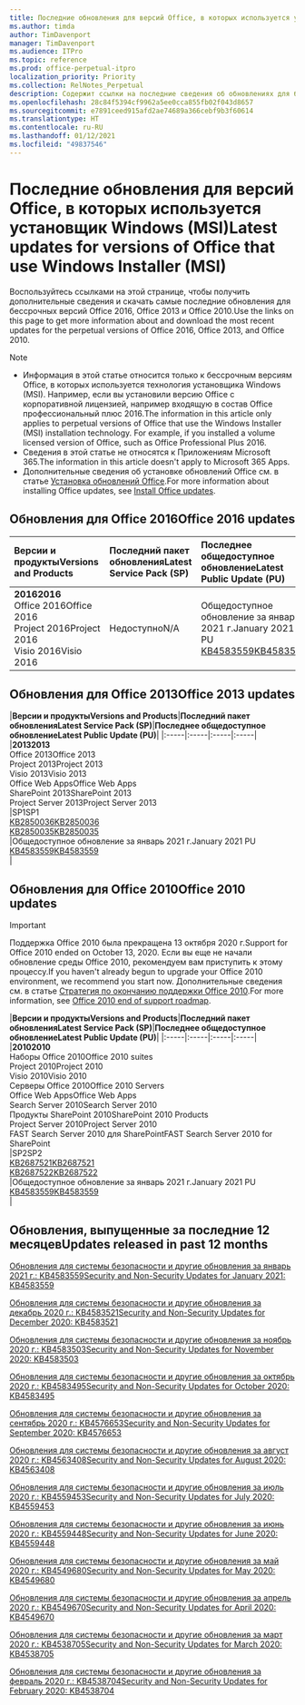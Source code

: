 ```yaml
---
title: Последние обновления для версий Office, в которых используется установщик Windows (MSI)
ms.author: timda
author: TimDavenport
manager: TimDavenport
ms.audience: ITPro
ms.topic: reference
ms.prod: office-perpetual-itpro
localization_priority: Priority
ms.collection: RelNotes_Perpetual
description: Содержит ссылки на последние сведения об обновлениях для бессрочных версий Office 2016, Office 2013 и Office 2010 для ИТ-специалистов
ms.openlocfilehash: 28c84f5394cf9962a5ee0cca855fb02f043d8657
ms.sourcegitcommit: e7891ceed915afd2ae74689a366cebf9b3f60614
ms.translationtype: HT
ms.contentlocale: ru-RU
ms.lasthandoff: 01/12/2021
ms.locfileid: "49837546"
---
```

# <a name="latest-updates-for-versions-of-office-that-use-windows-installer-msi"></a><span data-ttu-id="728f9-103">Последние обновления для версий Office, в которых используется установщик Windows (MSI)</span><span class="sxs-lookup"><span data-stu-id="728f9-103">Latest updates for versions of Office that use Windows Installer (MSI)</span></span>

<span data-ttu-id="728f9-104">Воспользуйтесь ссылками на этой странице, чтобы получить дополнительные сведения и скачать самые последние обновления для бессрочных версий Office 2016, Office 2013 и Office 2010.</span><span class="sxs-lookup"><span data-stu-id="728f9-104">Use the links on this page to get more information about and download the most recent updates for the perpetual versions of Office 2016, Office 2013, and Office 2010.</span></span>
  
 
> [!NOTE]
> - <span data-ttu-id="728f9-p101">Информация в этой статье относится только к бессрочным версиям Office, в которых используется технология установщика Windows (MSI). Например, если вы установили версию Office с корпоративной лицензией, например входящую в состав Office профессиональный плюс 2016.</span><span class="sxs-lookup"><span data-stu-id="728f9-p101">The information in this article only applies to perpetual versions of Office that use the Windows Installer (MSI) installation technology. For example, if you installed a volume licensed version of Office, such as Office Professional Plus 2016.</span></span>
> - <span data-ttu-id="728f9-107">Сведения в этой статье не относятся к Приложениям Microsoft 365.</span><span class="sxs-lookup"><span data-stu-id="728f9-107">The information in this article doesn't apply to Microsoft 365 Apps.</span></span>
> - <span data-ttu-id="728f9-108">Дополнительные сведения об установке обновлений Office см. в статье [Установка обновлений Office](https://support.office.com/article/2ab296f3-7f03-43a2-8e50-46de917611c5).</span><span class="sxs-lookup"><span data-stu-id="728f9-108">For more information about installing Office updates, see [Install Office updates](https://support.office.com/article/2ab296f3-7f03-43a2-8e50-46de917611c5).</span></span> 


## <a name="office-2016-updates"></a><span data-ttu-id="728f9-109">Обновления для Office 2016</span><span class="sxs-lookup"><span data-stu-id="728f9-109">Office 2016 updates</span></span>

|<span data-ttu-id="728f9-110">**Версии и продукты**</span><span class="sxs-lookup"><span data-stu-id="728f9-110">**Versions and Products**</span></span>|<span data-ttu-id="728f9-111">**Последний пакет обновления**</span><span class="sxs-lookup"><span data-stu-id="728f9-111">**Latest Service Pack (SP)**</span></span>|<span data-ttu-id="728f9-112">**Последнее общедоступное обновление**</span><span class="sxs-lookup"><span data-stu-id="728f9-112">**Latest Public Update (PU)**</span></span>|
|:-----|:-----|:-----|
|<span data-ttu-id="728f9-113">**2016**</span><span class="sxs-lookup"><span data-stu-id="728f9-113">**2016**</span></span> <br/> <span data-ttu-id="728f9-114">Office 2016</span><span class="sxs-lookup"><span data-stu-id="728f9-114">Office 2016</span></span>  <br/> <span data-ttu-id="728f9-115">Project 2016</span><span class="sxs-lookup"><span data-stu-id="728f9-115">Project 2016</span></span>  <br/> <span data-ttu-id="728f9-116">Visio 2016</span><span class="sxs-lookup"><span data-stu-id="728f9-116">Visio 2016</span></span>  <br/> |<span data-ttu-id="728f9-117">Недоступно</span><span class="sxs-lookup"><span data-stu-id="728f9-117">N/A</span></span>  <br/> |<span data-ttu-id="728f9-118">Общедоступное обновление за январь 2021 г.</span><span class="sxs-lookup"><span data-stu-id="728f9-118">January 2021 PU</span></span>  <br/> [<span data-ttu-id="728f9-119">KB4583559</span><span class="sxs-lookup"><span data-stu-id="728f9-119">KB4583559</span></span>](https://support.microsoft.com/help/4583559) <br/> |
   
## <a name="office-2013-updates"></a><span data-ttu-id="728f9-120">Обновления для Office 2013</span><span class="sxs-lookup"><span data-stu-id="728f9-120">Office 2013 updates</span></span>

|<span data-ttu-id="728f9-121">**Версии и продукты**</span><span class="sxs-lookup"><span data-stu-id="728f9-121">**Versions and Products**</span></span>|<span data-ttu-id="728f9-122">**Последний пакет обновления**</span><span class="sxs-lookup"><span data-stu-id="728f9-122">**Latest Service Pack (SP)**</span></span>|<span data-ttu-id="728f9-123">**Последнее общедоступное обновление**</span><span class="sxs-lookup"><span data-stu-id="728f9-123">**Latest Public Update (PU)**</span></span>|
|:-----|:-----|:-----|:-----|
|<span data-ttu-id="728f9-124">**2013**</span><span class="sxs-lookup"><span data-stu-id="728f9-124">**2013**</span></span> <br/> <span data-ttu-id="728f9-125">Office 2013</span><span class="sxs-lookup"><span data-stu-id="728f9-125">Office 2013</span></span>  <br/> <span data-ttu-id="728f9-126">Project 2013</span><span class="sxs-lookup"><span data-stu-id="728f9-126">Project 2013</span></span>  <br/> <span data-ttu-id="728f9-127">Visio 2013</span><span class="sxs-lookup"><span data-stu-id="728f9-127">Visio 2013</span></span>  <br/> <span data-ttu-id="728f9-128">Office Web Apps</span><span class="sxs-lookup"><span data-stu-id="728f9-128">Office Web Apps</span></span>  <br/> <span data-ttu-id="728f9-129">SharePoint 2013</span><span class="sxs-lookup"><span data-stu-id="728f9-129">SharePoint 2013</span></span>  <br/> <span data-ttu-id="728f9-130">Project Server 2013</span><span class="sxs-lookup"><span data-stu-id="728f9-130">Project Server 2013</span></span>  <br/> |<span data-ttu-id="728f9-131">SP1</span><span class="sxs-lookup"><span data-stu-id="728f9-131">SP1</span></span> <br/> [<span data-ttu-id="728f9-132">KB2850036</span><span class="sxs-lookup"><span data-stu-id="728f9-132">KB2850036</span></span>](https://support.microsoft.com/kb/2850036) <br/>[<span data-ttu-id="728f9-133">KB2850035</span><span class="sxs-lookup"><span data-stu-id="728f9-133">KB2850035</span></span>](https://support.microsoft.com/kb/2850035) <br/> |<span data-ttu-id="728f9-134">Общедоступное обновление за январь 2021 г.</span><span class="sxs-lookup"><span data-stu-id="728f9-134">January 2021 PU</span></span>  <br/> [<span data-ttu-id="728f9-135">KB4583559</span><span class="sxs-lookup"><span data-stu-id="728f9-135">KB4583559</span></span>](https://support.microsoft.com/help/4583559) <br/> |
   
## <a name="office-2010-updates"></a><span data-ttu-id="728f9-136">Обновления для Office 2010</span><span class="sxs-lookup"><span data-stu-id="728f9-136">Office 2010 updates</span></span>
> [!IMPORTANT]
> <span data-ttu-id="728f9-137">Поддержка Office 2010 была прекращена 13 октября 2020 г.</span><span class="sxs-lookup"><span data-stu-id="728f9-137">Support for Office 2010 ended on October 13, 2020.</span></span> <span data-ttu-id="728f9-138">Если вы еще не начали обновление среды Office 2010, рекомендуем вам приступить к этому процессу.</span><span class="sxs-lookup"><span data-stu-id="728f9-138">If you haven't already begun to upgrade your Office 2010 environment, we recommend you start now.</span></span> <span data-ttu-id="728f9-139">Дополнительные сведения см. в статье [Стратегия по окончанию поддержки Office 2010](https://docs.microsoft.com/DeployOffice/office-2010-end-support-roadmap).</span><span class="sxs-lookup"><span data-stu-id="728f9-139">For more information, see [Office 2010 end of support roadmap](https://docs.microsoft.com/DeployOffice/office-2010-end-support-roadmap).</span></span> 

|<span data-ttu-id="728f9-140">**Версии и продукты**</span><span class="sxs-lookup"><span data-stu-id="728f9-140">**Versions and Products**</span></span>|<span data-ttu-id="728f9-141">**Последний пакет обновления**</span><span class="sxs-lookup"><span data-stu-id="728f9-141">**Latest Service Pack (SP)**</span></span>|<span data-ttu-id="728f9-142">**Последнее общедоступное обновление**</span><span class="sxs-lookup"><span data-stu-id="728f9-142">**Latest Public Update (PU)**</span></span>|
|:-----|:-----|:-----|:-----|
|<span data-ttu-id="728f9-143">**2010**</span><span class="sxs-lookup"><span data-stu-id="728f9-143">**2010**</span></span> <br/> <span data-ttu-id="728f9-144">Наборы Office 2010</span><span class="sxs-lookup"><span data-stu-id="728f9-144">Office 2010 suites</span></span>  <br/> <span data-ttu-id="728f9-145">Project 2010</span><span class="sxs-lookup"><span data-stu-id="728f9-145">Project 2010</span></span>  <br/> <span data-ttu-id="728f9-146">Visio 2010</span><span class="sxs-lookup"><span data-stu-id="728f9-146">Visio 2010</span></span>  <br/> <span data-ttu-id="728f9-147">Серверы Office 2010</span><span class="sxs-lookup"><span data-stu-id="728f9-147">Office 2010 Servers</span></span>  <br/> <span data-ttu-id="728f9-148">Office Web Apps</span><span class="sxs-lookup"><span data-stu-id="728f9-148">Office Web Apps</span></span>  <br/> <span data-ttu-id="728f9-149">Search Server 2010</span><span class="sxs-lookup"><span data-stu-id="728f9-149">Search Server 2010</span></span>  <br/> <span data-ttu-id="728f9-150">Продукты SharePoint 2010</span><span class="sxs-lookup"><span data-stu-id="728f9-150">SharePoint 2010 Products</span></span>  <br/> <span data-ttu-id="728f9-151">Project Server 2010</span><span class="sxs-lookup"><span data-stu-id="728f9-151">Project Server 2010</span></span>  <br/> <span data-ttu-id="728f9-152">FAST Search Server 2010 для SharePoint</span><span class="sxs-lookup"><span data-stu-id="728f9-152">FAST Search Server 2010 for SharePoint</span></span>  <br/> |<span data-ttu-id="728f9-153">SP2</span><span class="sxs-lookup"><span data-stu-id="728f9-153">SP2</span></span> <br/>[<span data-ttu-id="728f9-154">KB2687521</span><span class="sxs-lookup"><span data-stu-id="728f9-154">KB2687521</span></span>](https://support.microsoft.com/kb/2687521) <br/> [<span data-ttu-id="728f9-155">KB2687522</span><span class="sxs-lookup"><span data-stu-id="728f9-155">KB2687522</span></span>](https://support.microsoft.com/kb/2687522) <br/> |<span data-ttu-id="728f9-156">Общедоступное обновление за январь 2021 г.</span><span class="sxs-lookup"><span data-stu-id="728f9-156">January 2021 PU</span></span>  <br/> [<span data-ttu-id="728f9-157">KB4583559</span><span class="sxs-lookup"><span data-stu-id="728f9-157">KB4583559</span></span>](https://support.microsoft.com/help/4583559) <br/> |
   

   
## <a name="updates-released-in-past-12-months"></a><span data-ttu-id="728f9-158">Обновления, выпущенные за последние 12 месяцев</span><span class="sxs-lookup"><span data-stu-id="728f9-158">Updates released in past 12 months</span></span>

[<span data-ttu-id="728f9-159">Обновления для системы безопасности и другие обновления за январь 2021 г.: KB4583559</span><span class="sxs-lookup"><span data-stu-id="728f9-159">Security and Non-Security Updates for January 2021: KB4583559</span></span>](https://support.microsoft.com/help/4583559)

[<span data-ttu-id="728f9-160">Обновления для системы безопасности и другие обновления за декабрь 2020 г.: KB4583521</span><span class="sxs-lookup"><span data-stu-id="728f9-160">Security and Non-Security Updates for December 2020: KB4583521</span></span>](https://support.microsoft.com/help/4583521)

[<span data-ttu-id="728f9-161">Обновления для системы безопасности и другие обновления за ноябрь 2020 г.: KB4583503</span><span class="sxs-lookup"><span data-stu-id="728f9-161">Security and Non-Security Updates for November 2020: KB4583503</span></span>](https://support.microsoft.com/help/4583503)

[<span data-ttu-id="728f9-162">Обновления для системы безопасности и другие обновления за октябрь 2020 г.: KB4583495</span><span class="sxs-lookup"><span data-stu-id="728f9-162">Security and Non-Security Updates for October 2020: KB4583495</span></span>](https://support.microsoft.com/help/4583495)

[<span data-ttu-id="728f9-163">Обновления для системы безопасности и другие обновления за сентябрь 2020 г.: KB4576653</span><span class="sxs-lookup"><span data-stu-id="728f9-163">Security and Non-Security Updates for September 2020: KB4576653</span></span>](https://support.microsoft.com/help/4576653)

[<span data-ttu-id="728f9-164">Обновления для системы безопасности и другие обновления за август 2020 г.: KB4563408</span><span class="sxs-lookup"><span data-stu-id="728f9-164">Security and Non-Security Updates for August 2020: KB4563408</span></span>](https://support.microsoft.com/help/4563408)

[<span data-ttu-id="728f9-165">Обновления для системы безопасности и другие обновления за июль 2020 г.: KB4559453</span><span class="sxs-lookup"><span data-stu-id="728f9-165">Security and Non-Security Updates for July 2020: KB4559453</span></span>](https://support.microsoft.com/help/4559453)

[<span data-ttu-id="728f9-166">Обновления для системы безопасности и другие обновления за июнь 2020 г.: KB4559448</span><span class="sxs-lookup"><span data-stu-id="728f9-166">Security and Non-Security Updates for June 2020: KB4559448</span></span>](https://support.microsoft.com/help/4559448)

[<span data-ttu-id="728f9-167">Обновления для системы безопасности и другие обновления за май 2020 г.: KB4549680</span><span class="sxs-lookup"><span data-stu-id="728f9-167">Security and Non-Security Updates for May 2020: KB4549680</span></span>](https://support.microsoft.com/help/4549680)

[<span data-ttu-id="728f9-168">Обновления для системы безопасности и другие обновления за апрель 2020 г.: KB4549670</span><span class="sxs-lookup"><span data-stu-id="728f9-168">Security and Non-Security Updates for April 2020: KB4549670</span></span>](https://support.microsoft.com/help/4549670)

[<span data-ttu-id="728f9-169">Обновления для системы безопасности и другие обновления за март 2020 г.: KB4538705</span><span class="sxs-lookup"><span data-stu-id="728f9-169">Security and Non-Security Updates for March 2020: KB4538705</span></span>](https://support.microsoft.com/help/4538705)

[<span data-ttu-id="728f9-170">Обновления для системы безопасности и другие обновления за февраль 2020 г.: KB4538704</span><span class="sxs-lookup"><span data-stu-id="728f9-170">Security and Non-Security Updates for February 2020: KB4538704</span></span>](https://support.microsoft.com/help/4538704)




 




</br>